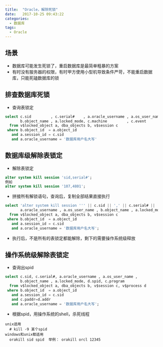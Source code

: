 ```yaml
---
title:  "Oracle，解除死锁"
date:   2017-10-25 09:43:22
categories:
  - 数据库
tags:
  - Oracle
---
```


## 场景

* 数据库可能发生死锁了，重启数据库是最简单粗暴的方案
* 有时没有服务器的权限，有时甲方使用小型机导致条件严苛，不能重启数据库，只能死磕数据库的锁

## 排查数据库死锁

* 查询表锁定
```sql
select c.sid         , c.serial#    , a.oracle_username , a.os_user_name , 
       b.object_name , a.locked_mode, c.machine         , c.event
  from v$locked_object a, dba_objects b, v$session c
 where b.object_id  = a.object_id
   and a.session_id = c.sid
   and a.oracle_username = '数据库用户名大写'
```

## 数据库级解除表锁定

* 解除表锁定
```sql
alter system kill session 'sid,serial#'; 
例如
alter system kill session '107,4801'; 
```

* 拼接所有解锁语句，查询后，复制全部结果直接执行
```sql
select 'alter system kill session ''' || c.sid || ',' || c.serial# || ''';' as 要执行的语句,
       a.oracle_username , a.os_user_name , b.object_name , a.locked_mode
  from v$locked_object a, dba_objects b, v$session c
 where b.object_id  = a.object_id
   and a.session_id = c.sid
   and a.oracle_username = '数据库用户名大写';
```

* 执行后，不是所有的表锁定都能解除，剩下的需要操作系统级释放

## 操作系统级解除表锁定

* 查询出spid
```sql
select c.sid, c.serial#, a.oracle_username , a.os_user_name ,
       b.object_name , a.locked_mode, d.spid, c.program
  from v$locked_object a, dba_objects b, v$session c, v$process d
 where b.object_id  = a.object_id
   and a.session_id = c.sid
   and c.paddr=d.addr
   and a.oracle_username = '数据库用户名大写';
```   

* 根据spid，用操作系统的shell，杀死线程
```shell
unix适用
  # kill -9 某个spid
windows和unix都适用
  orakill sid spid  举例： orakill orcl 12345
```
